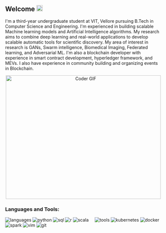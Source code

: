 


## Welcome  <img src="https://media.giphy.com/media/MAWKf4CcnrwBk4tsr9/giphy.gif" width="20">
I'm a third-year undergraduate student at VIT, Vellore pursuing B.Tech in Computer Science and Engineering. I'm experienced in building scalable Machine learning models and Artificial Intelligence algorithms. My research aims to combine deep learning and real-world applications to develop scalable automatic tools for scientific discovery. My area of interest in research is GANs, Swarm intelligence, Biomedical Imaging, Federated learning, and Adversarial ML. I'm also a blockchain developer with experience in smart contract development, hyperledger framework, and MEVs. I also have experience in community building and organizing events in Blockchain.
<br>


<p  align="center"><img src="https://media.giphy.com/media/dWesBcTLavkZuG35MI/giphy.gif" alt="Coder GIF" width="500" height="400">

  
  
### Languages and Tools:

![languages](https://img.shields.io/static/v1?label=&message=languages:&color=555&style=flat-square)
![python](https://img.shields.io/static/v1?logo=python&label=&message=python&color=111&logoColor=AAA&style=flat-square&link=)
![sql](https://img.shields.io/static/v1?logo=sql&label=&message=sql&color=111&logoColor=AAA&style=flat-square)
![r](https://img.shields.io/static/v1?logo=r&label=&message=r&color=111&logoColor=AAA&style=flat-square)
![scala](https://img.shields.io/static/v1?logo=scala&label=&message=scala&color=111&logoColor=AAA&style=flat-square)
&nbsp;&nbsp;&nbsp;
![tools](https://img.shields.io/static/v1?label=&message=tools:&color=555&style=flat-square)
![kubernetes](https://img.shields.io/static/v1?logo=kubernetes&label=&message=kubernetes&color=111&logoColor=AAA&style=flat-square)
![docker](https://img.shields.io/static/v1?logo=docker&label=&message=docker&color=111&logoColor=AAA&style=flat-square)
![spark](https://img.shields.io/static/v1?logo=apache-spark&label=&message=spark&color=111&logoColor=AAA&style=flat-square)
![vim](https://img.shields.io/static/v1?logo=vim&label=&message=vim&color=111&logoColor=AAA&style=flat-square)
![git](https://img.shields.io/static/v1?logo=git&label=&message=git&color=111&logoColor=AAA&style=flat-square)
